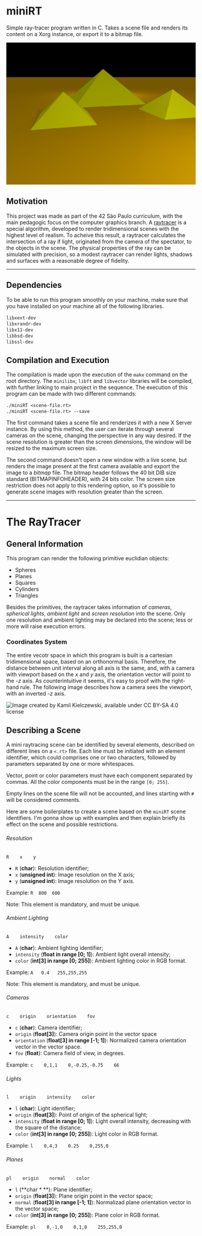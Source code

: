 # miniRT
Simple ray-tracer program written in C. Takes a scene file and renders its content on a Xorg instance, or export it to a bitmap file.

![Example of scene generated by this program. The great pyramids of Giza.](./images/giza.jpg)

## Motivation
This project was made as part of the 42 São Paulo curriculum, with the main pedagogic focus on the computer graphics branch. A [raytracer](https://en.wikipedia.org/wiki/Ray_tracing_(graphics)) is a special algorithm, developed to render tridimensional scenes with the highest level of realism. To acheive this result, a raytracer calculates the intersection of a ray if light, originated from the camera of the spectator, to the objects in the scene. The physical properties of the ray can be simulated with precision, so a modest raytracer can render lights, shadows and surfaces with a reasonable degree of fidelity.

---

## Dependencies

To be able to run this program smoothly on your machine, make sure that you have installed on your machine all of the following libraries.

    libxext-dev
    libxrandr-dev
    libx11-dev
    libbsd-dev
    libssl-dev

## Compilation and Execution

The compilation is made upon the execution of the `make` command on the root directory. The `minilibx`, `libft` and `libvector` libraries will be compiled, with further linking to main project in the sequence. The execution of this program can be made with two different commands:

    ./miniRT <scene-file.rt>
    ./miniRT <scene-file.rt> --save
    
The first command takes a scene file and renderizes it with a new X Server instance. By using this method, the user can iterate through several cameras on the scene, changing the perspective in any way desired. If the scene resolution is greater than the screen dimensions, the window will be resized to the maximum screen size.

The second command doesn't open a new window with a live scene, but renders the image present at the first camera available and export the image to a *bitmap* file. The bitmap header follows the 40 bit DIB size standard (BITMAPINFOHEADER), with 24 bits color. The screen size restriction does not apply to this rendering option, so it's possible to generate scene images with resolution greater than the screen.

---

# The RayTracer

## General Information

This program can render the following primitive euclidian objects:

- Spheres
- Planes
- Squares
- Cylinders
- Triangles

Besides the primitives, the raytracer takes information of *cameras*, *spherical lights*, *ambient light* and *screen resolution* into the scene. Only one resolution and ambient lighting may be declared into the scene; less or more will raise execution errors.

### Coordinates System

The entire vecotr space in which this program is built is a cartesian tridimensional space, based on an orthonormal basis. Therefore, the distance between unit interval along all axis is the same, and, with a camera with viewport based on the *x* and *y* axis, the orientation vector will point to the *-z* axis. As counterintuitive it seems, it's easy to proof with the right-hand rule. The following image describes how a camera sees the viewport, with an inverted *-z* axis. 

![Image created by Kamil Kielczewski, available under CC BY-SA 4.0 license](https://upload.wikimedia.org/wikipedia/commons/thumb/b/b2/RaysViewportSchema.png/511px-RaysViewportSchema.png)

## Describing a Scene

A mini raytracing scene can be identified by several elements, described on different lines on a `<.rt>` file. Each line must be initiated with an element identifier, which could comprises one or two characters, followed by parameters separated by one or more whitespaces.

Vector, point or color parameters must have each component separated by commas. All the color components must be in the range `[0; 255]`.

Empty lines on the scene file will not be accounted, and lines starting with `#` will be considered comments.

Here are some boilerplates to create a scene based on the `miniRT` scene identifiers. I'm gonna show up with examples and then explain briefly its effect on the scene and possible restrictions.

###### Resolution

    R    x    y

- `R` (**char**): Resolution identifier;
- `x` (**unsigned int**): Image resolution on the X axis;
- `y` (**unsigned int**): Image resolution on the Y axis.

Example: `R  800  600`

Note: This element is mandatory, and must be unique.

###### Ambient Lighting

    A    intensity    color

- `A` (**char**): Ambient lighting identifier;
- `intensity` (**float in range [0; 1]**): Ambient light overall intensity;
- `color` (**int[3] in range [0; 255]**): Ambient lighting color in RGB format.

Example: `A   0.4   255,255,255`

Note: This element is mandatory, and must be unique.

###### Cameras

    c    origin    orientation    fov

- `c` (**char**): Camera identifier;
- `origin` (**float[3]**): Camera origin point in the vector space
- `orientation` (**float[3] in range [-1; 1]**): Normalized camera orientation vector in the vector space.
- `fov` (**float**): Camera field of view, in degrees.

Example: `c    0,1,1    0,-0.25,-0.75    66`

###### Lights

    l    origin    intensity    color

- `l` (**char**): Light identifier;
- `origin` (**float[3]**): Point of origin of the spherical light;
- `intensity` (**float in range [0; 1]**): Light overall intensity, decreasing with the square of the distance;
- `color` (**int[3] in range [0; 255]**): Light color in RGB format.

Example: `l    0,4,3    0.25    0,255,0`

###### Planes

    pl    origin    normal    color

- `l` (**char * **): Plane identifier;
- `origin` (**float[3]**): Plane origin point in the vector space;
- `normal` (**float[3] in range [-1; 1]**): Normalizad plane orientation vector in the vector space;
- `color` (**int[3] in range [0; 255]**): Plane color in RGB format.

Example: `pl    0,-1,0    0,1,0    255,255,0`
